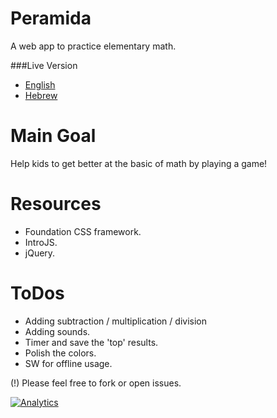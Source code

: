 Peramida
========

A web app to practice elementary math.

###Live Version
* [English](http://greenido.github.io/peramida-1/) 
* [Hebrew](http://greenido.github.io/peramida-1/index-he.html)

Main Goal
=========
Help kids to get better at the basic of math by playing a game!

Resources
=========
* Foundation CSS framework.
* IntroJS.
* jQuery.

ToDos
=====
* Adding subtraction / multiplication / division
* Adding sounds.
* Timer and save the 'top' results.
* Polish the colors.
* SW for offline usage.

(!) Please feel free to fork or open issues.


[![Analytics](https://ga-beacon.appspot.com/UA-65622529-1/Peramida-1/main)](https://github.com/igrigorik/ga-beacon)

